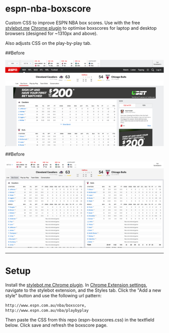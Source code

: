 # espn-nba-boxscore
Custom CSS to improve ESPN NBA box scores. Use with the free [stylebot.me](http://stylebot.me/) [Chrome plugin](https://chrome.google.com/webstore/detail/stylebot/oiaejidbmkiecgbjeifoejpgmdaleoha) to optimise boxscores for laptop and desktop browsers (designed for ~1310px and above). 

Also adjusts CSS on the play-by-play tab.

##Before

![Before](https://github.com/lenymo/espn-nba-boxscore/blob/master/espn-boxscores-before.png)

##Before

![After](https://github.com/lenymo/espn-nba-boxscore/blob/master/espn-boxscores-after.png)

---

# Setup

Install the [stylebot.me Chrome plugin](https://chrome.google.com/webstore/detail/stylebot/oiaejidbmkiecgbjeifoejpgmdaleoha). In [Chrome Extension settings](chrome://extensions/), navigate to the stylebot extension, and the Styles tab. Click the "Add a new style" button and use the following url pattern:

    http://www.espn.com.au/nba/boxscore, http://www.espn.com.au/nba/playbyplay

Then paste the CSS from this repo (espn-boxscores.css) in the textfield below. Click save and refresh the boxscore page.


